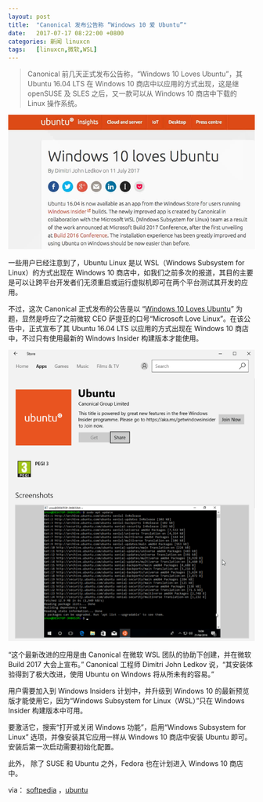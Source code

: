 ```yaml
---
layout: post
title:	"Canonical 发布公告称 “Windows 10 爱 Ubuntu”"
date:	2017-07-17 08:22:00 +0800 
categories:	新闻 linuxcn 
tags:	[linuxcn,微软,WSL]
---
```




> 
> Canonical 前几天正式发布公告称，“Windows 10 Loves Ubuntu”，其 Ubuntu 16.04 LTS 在 Windows 10 商店中以应用的方式出现，这是继 openSUSE 及 SLES 之后，又一款可以从 Windows 10 商店中下载的 Linux 操作系统。
> 
> 
> 


![](/Asserts/Images/album/201707/17/082232hv2p7mgmhfokzogv.jpg)


一些用户已经注意到了，Ubuntu Linux 是以 WSL（Windows Subsystem for Linux）的方式出现在 Windows 10 商店中，如我们之前多次的报道，其目的主要是可以让跨平台开发者们无须重启或运行虚拟机即可在两个平台测试其开发的应用。


不过，这次 Canonical 正式发布的公告是以 “[Windows 10 Loves Ubuntu](https://insights.ubuntu.com/2017/07/11/windows-10-loves-ubuntu-loveislove/)” 为题，显然是呼应了之前微软 CEO 萨提亚的口号“Microsoft Love Linux”。在该公告中，正式宣布了其 Ubuntu 16.04 LTS 以应用的方式出现在 Windows 10 商店中，不过只有使用最新的 Windows Insider 构建版本才能使用。


![](/Asserts/Images/album/201707/17/082259y6kc8smsksd9fzcb.png)


“这个最新改进的应用是由 Canonical 在微软 WSL 团队的协助下创建，并在微软 Build 2017 大会上宣布。” Canonical 工程师 Dimitri John Ledkov 说，“其安装体验得到了极大改进，使用 Ubuntu on Windows 将从所未有的容易。”


用户需要加入到 Windows Insiders 计划中，并升级到 Windows 10 的最新预览版才能使用它，因为“Windows Subsystem for Linux（WSL）”只在 Windows Insider 构建版本中可用。


要激活它，搜索“打开或关闭 Windows 功能”，启用“Windows Subsystem for Linux” 选项，并像安装其它应用一样从 Windows 10 商店中安装 Ubuntu 即可。安装后第一次启动需要初始化配置。


此外， 除了 SUSE 和 Ubuntu 之外，Fedora 也在计划进入 Windows 10 商店中。


via： [softpedia](http://news.softpedia.com/news/canonical-windows-10-loves-ubuntu-516922.shtml) ，[ubuntu](https://insights.ubuntu.com/2017/07/11/windows-10-loves-ubuntu-loveislove/)
